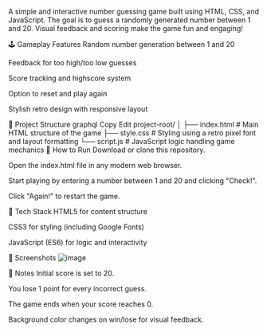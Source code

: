 A simple and interactive number guessing game built using HTML, CSS, and JavaScript. The goal is to guess a randomly generated number between 1 and 20. Visual feedback and scoring make the game fun and engaging!

🕹️ Gameplay Features
Random number generation between 1 and 20

Feedback for too high/too low guesses

Score tracking and highscore system

Option to reset and play again

Stylish retro design with responsive layout

📁 Project Structure
graphql
Copy
Edit
project-root/
│
├── index.html     # Main HTML structure of the game
├── style.css      # Styling using a retro pixel font and layout formatting
└── script.js      # JavaScript logic handling game mechanics
🚀 How to Run
Download or clone this repository.

Open the index.html file in any modern web browser.

Start playing by entering a number between 1 and 20 and clicking "Check!".

Click "Again!" to restart the game.

🔧 Tech Stack
HTML5 for content structure

CSS3 for styling (including Google Fonts)

JavaScript (ES6) for logic and interactivity

📸 Screenshots
![image](https://github.com/user-attachments/assets/5e4bdd28-6d63-4553-94e5-c8c131e71327)

📌 Notes
Initial score is set to 20.

You lose 1 point for every incorrect guess.

The game ends when your score reaches 0.

Background color changes on win/lose for visual feedback.

